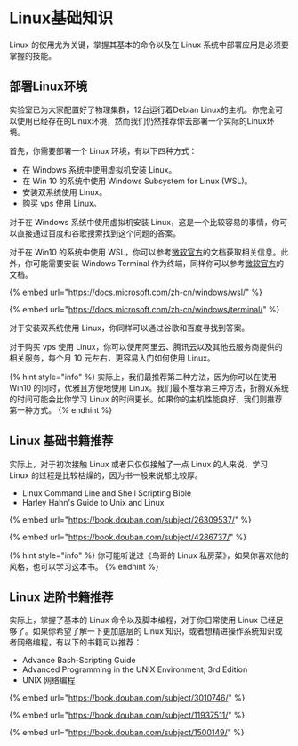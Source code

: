 # Linux基础知识

Linux 的使用尤为关键，掌握其基本的命令以及在 Linux 系统中部署应用是必须要掌握的技能。

## 部署Linux环境

实验室已为大家配置好了物理集群，12台运行着Debian Linux的主机。你完全可以使用已经存在的Linux环境，然而我们仍然推荐你去部署一个实际的Linux环境。

首先，你需要部署一个 Linux 环境，有以下四种方式：

* 在 Windows 系统中使用虚拟机安装 Linux。
* 在 Win 10 的系统中使用 Windows Subsystem for Linux (WSL)。
* 安装双系统使用 Linux。
* 购买 vps 使用 Linux。

对于在 Windows 系统中使用虚拟机安装 Linux，这是一个比较容易的事情，你可以直接通过百度和谷歌搜索找到这个问题的答案。

对于在 Win10 的系统中使用 WSL，你可以参考[微软官方](https://docs.microsoft.com/zh-cn/windows/wsl/)的文档获取相关信息。此外，你可能需要安装 Windows Terminal 作为终端，同样你可以参考[微软官方](https://docs.microsoft.com/zh-cn/windows/terminal/)的文档。

{% embed url="https://docs.microsoft.com/zh-cn/windows/wsl/" %}

{% embed url="https://docs.microsoft.com/zh-cn/windows/terminal/" %}

对于安装双系统使用 Linux，你同样可以通过谷歌和百度寻找到答案。

对于购买 vps 使用 Linux，你可以使用阿里云、腾讯云以及其他云服务商提供的相关服务，每个月 10 元左右，更容易入门如何使用 Linux。

{% hint style="info" %}
实际上，我们最推荐第二种方法，因为你可以在使用 Win10 的同时，优雅且方便地使用 Linux。我们最不推荐第三种方法，折腾双系统的时间可能会比你学习 Linux 的时间更长。如果你的主机性能良好，我们则推荐第一种方式。
{% endhint %}

## Linux 基础书籍推荐

实际上，对于初次接触 Linux 或者只仅仅接触了一点 Linux 的人来说，学习 Linux 的过程是比较枯燥的，因为书一般来说都比较厚。

* Linux Command Line and Shell Scripting Bible
* Harley Hahn's Guide to Unix and Linux

{% embed url="https://book.douban.com/subject/26309537/" %}

{% embed url="https://book.douban.com/subject/4286737/" %}

{% hint style="info" %}
你可能听说过《鸟哥的 Linux 私房菜》，如果你喜欢他的风格，也可以学习这本书。
{% endhint %}

## Linux 进阶书籍推荐

实际上，掌握了基本的 Linux 命令以及脚本编程，对于你日常使用 Linux 已经足够了。如果你希望了解一下更加底层的 Linux 知识，或者想精进操作系统知识或者网络编程，有以下的书籍可以推荐：

* Advance Bash-Scripting Guide
* Advanced Programming in the UNIX Environment, 3rd Edition
* UNIX 网络编程

{% embed url="https://book.douban.com/subject/3010746/" %}

{% embed url="https://book.douban.com/subject/11937511/" %}

{% embed url="https://book.douban.com/subject/1500149/" %}
